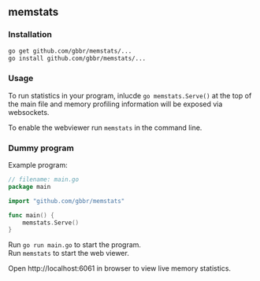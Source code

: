 ## memstats

### Installation

```bash
go get github.com/gbbr/memstats/...
go install github.com/gbbr/memstats/...
```

### Usage

To run statistics in your program, inlucde `go memstats.Serve()` at the top of the main
file and memory profiling information will be exposed via websockets.

To enable the webviewer run `memstats` in the command line.

### Dummy program

Example program:

```go
// filename: main.go
package main

import "github.com/gbbr/memstats"

func main() {
	memstats.Serve()
}
```

Run `go run main.go` to start the program.  
Run `memstats` to start the web viewer. 

Open http://localhost:6061 in browser to view live memory statistics.
